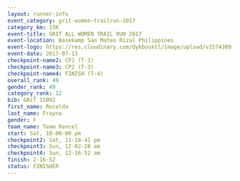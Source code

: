 ```yaml
---
layout: runner-info 
event_category: grit-women-trailrun-2017 
category_km: 15K 
event-title: GRIT ALL WOMEN TRAIL RUN 2017 
event-location: Basekamp San Mateo Rizal Philippines 
event-logo: https://res.cloudinary.com/dykbosktl/image/upload/v1574389137/Logo/a04c0-grit-logo_yxzsau.png 
event-date: 2017-07-13 
checkpoint-name2: CP1 (T-2) 
checkpoint-name3: CP2 (T-3) 
checkpoint-name4: FINISH (T-4) 
overall_rank: 49
gender_rank: 49
category_rank: 12
bib: GRiT 15092
first_name: Rocelda
last_name: Frayna
gender: F
team_name: Team Rencel
start: Sat, 10-00-00 pm
checkpoint2: Sat, 11-18-41 pm
checkpoint3: Sun, 12-02-28 am
checkpoint4: Sun, 12-16-52 am
finish: 2-16-52
status: FINISHER
---
```

